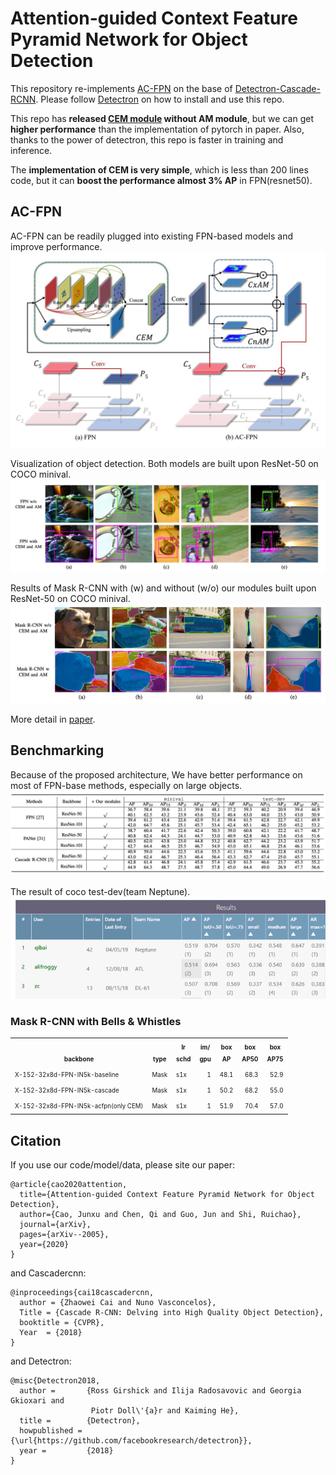 # Attention-guided Context Feature Pyramid Network for Object Detection

This repository re-implements [AC-FPN](https://arxiv.org/abs/2005.11475) on the base of [Detectron-Cascade-RCNN](https://github.com/zhaoweicai/Detectron-Cascade-RCNN). Please follow [Detectron](https://github.com/facebookresearch/Detectron) on how to install and use this repo.

This repo has **released [CEM module](https://github.com/Caojunxu/AC-FPN/blob/master/detectron/modeling/FPN.py) without AM module**, but we can get **higher performance** than the implementation of pytorch in paper. 
Also, thanks to the power of detectron, this repo is faster in training and inference.

The **implementation of CEM is very simple**, which is less than 200 lines code, but it can **boost the performance almost 3% AP** in FPN(resnet50).

## AC-FPN

AC-FPN can be readily plugged into existing FPN-based models and improve performance. 
![architecture](pics/architecture.jpg)

Visualization of object detection. Both models are built upon ResNet-50 on COCO minival.
![detection](pics/detection_samples.png) 

Results of Mask R-CNN with (w) and without (w/o) our modules built upon ResNet-50 on COCO minival.
![segmentation](pics/instance_samples.png) 

More detail in [paper](https://arxiv.org/abs/2005.11475).

## Benchmarking

Because of the proposed architecture, We have better performance on most of FPN-base methods, especially on large objects.
![segmentation](pics/paper_result.png) 

The result of coco test-dev(team Neptune).
![rank](pics/rank.png) 

### Mask R-CNN with Bells & Whistles
<table><tbody>
<!-- START BELLS TABLE -->
<!-- TABLE HEADER -->
<!-- Info: we use wrap text in <sup><sub></sub><sup> to make is small -->
<th valign="bottom"><sup><sub>&nbsp;&nbsp;&nbsp;&nbsp;&nbsp;&nbsp;&nbsp;&nbsp;backbone&nbsp;&nbsp;&nbsp;&nbsp;&nbsp;&nbsp;&nbsp;&nbsp;</sub></sup></th>
<th valign="bottom"><sup><sub>type</sub></sup></th>
<th valign="bottom"><sup><sub>lr<br/>schd</sub></sup></th>
<th valign="bottom"><sup><sub>im/<br/>gpu</sub></sup></th>
<th valign="bottom"><sup><sub>box<br/>AP</sub></sup></th>
<th valign="bottom"><sup><sub>box<br/>AP50</sub></sup></th>
<th valign="bottom"><sup><sub>box<br/>AP75</sub></sup></th>
<!-- TABLE BODY -->
<tr>
<td align="left"><sup><sub>X-152-32x8d-FPN-IN5k-baseline</sub></sup></td>
<td align="left"><sup><sub>Mask</sub></sup></td>
<td align="left"><sup><sub>s1x</sub></sup></td>
<td align="right"><sup><sub>1</sub></sup></td>
<td align="right"><sup><sub>48.1</sub></sup></td>
<td align="right"><sup><sub>68.3</sub></sup></td>
<td align="right"><sup><sub>52.9</sub></sup></td>
</tr>
<tr>
<td align="left"><sup><sub>X-152-32x8d-FPN-IN5k-cascade</sub></sup></td>
<td align="left"><sup><sub>Mask</sub></sup></td>
<td align="left"><sup><sub>s1x</sub></sup></td>
<td align="right"><sup><sub>1</sub></sup></td>
<td align="right"><sup><sub>50.2</sub></sup></td>
<td align="right"><sup><sub>68.2</sub></sup></td>
<td align="right"><sup><sub>55.0</sub></sup></td>
</tr>
<tr>
<td align="left"><sup><sub>X-152-32x8d-FPN-IN5k-acfpn(only CEM)</sub></sup></td>
<td align="left"><sup><sub>Mask</sub></sup></td>
<td align="left"><sup><sub>s1x</sub></sup></td>
<td align="right"><sup><sub>1</sub></sup></td>
<td align="right"><sup><sub>51.9</sub></sup></td>
<td align="right"><sup><sub>70.4</sub></sup></td>
<td align="right"><sup><sub>57.0</sub></sup></td>
</tr>
<!-- END BELLS TABLE -->
</tbody></table>


## Citation

If you use our code/model/data, please site our paper:

```
@article{cao2020attention,
  title={Attention-guided Context Feature Pyramid Network for Object Detection},
  author={Cao, Junxu and Chen, Qi and Guo, Jun and Shi, Ruichao},
  journal={arXiv},
  pages={arXiv--2005},
  year={2020}
}
```
and Cascadercnn:
```
@inproceedings{cai18cascadercnn,
  author = {Zhaowei Cai and Nuno Vasconcelos},
  Title = {Cascade R-CNN: Delving into High Quality Object Detection},
  booktitle = {CVPR},
  Year  = {2018}
}
```

and Detectron:

```
@misc{Detectron2018,
  author =       {Ross Girshick and Ilija Radosavovic and Georgia Gkioxari and
                  Piotr Doll\'{a}r and Kaiming He},
  title =        {Detectron},
  howpublished = {\url{https://github.com/facebookresearch/detectron}},
  year =         {2018}
}
```
